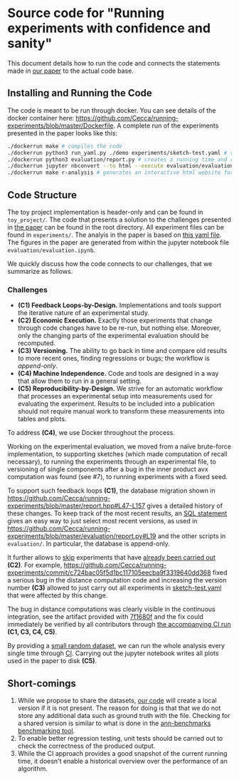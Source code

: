 # Source code for "Running experiments with confidence and sanity"

This document details how to run the code and connects the statements made in [our paper](https://itu.dk/people/maau/additional/running-experiments.pdf) to the actual code base.

## Installing and Running the Code

The code is meant to be run through docker. You can see details of the docker container here: https://github.com/Cecca/running-experiments/blob/master/Dockerfile. 
A complete run of the experiments presented in the paper looks like this:
```bash
./dockerrun make # compiles the code
./dockerrun python3 run_yaml.py ./demo experiments/sketch-test.yaml # runs the experiment
./dockerrun python3 evaluation/report.py # creates a running time and recall plot
./dockerrun jupyter nbconvert --to html --execute evaluation/evaluation.ipynb # executes the jupyter notebook, creates the figures used in the paper
./dockerrun make r-analysis # generates an interactive html website for result analysis
```

## Code Structure

The toy project implementation is header-only and can be found in `toy_project/`. The code that presents a solution to the challenges presented in [the paper](https://itu.dk/people/maau/additional/running-experiments.pdf) can be found in the root directory.  All experiment files can be found in `experiments/`. The analyis in the paper is based on [this yaml file](https://github.com/Cecca/running-experiments/blob/master/experiments/sketch-test.yaml). The figures in the paper are generated from within the jupyter notebook file `evaluation/evaluation.ipynb`.

We quickly discuss how the code connects to our challenges, that we summarize as follows.

### Challenges

- **(C1) Feedback Loops-by-Design.** Implementations and tools support the iterative nature of an experimental study.
- **(C2) Economic Execution.** Exactly those experiments that change through code changes have to be re-run, but nothing else. 
  Moreover, only the changing parts of the experimental evaluation should be recomputed.
- **(C3) Versioning.** The ability to go back in time and compare old results to more recent ones, finding regressions or bugs; the workflow is *append-only*.
- **(C4) Machine Independence.** Code and tools are designed in a way that allow them to run in a general setting.
- **(C5) Reproducibility-by-Design.** We strive for an automatic workflow that processes an experimental setup into measurements used for evaluating the experiment. Results to be included into a publication should not require manual work to transform these measurements into tables and plots.

To address **(C4)**, we use Docker throughout the process.

Working on the experimental evaluation, we moved from a naïve brute-force implementation, to supporting sketches (which made computation of recall necessary), to running the experiments through an experimental file, to versioning of single components after a bug in the inner product avx computation was found (see #7), to running experiments with a fixed seed. 

To support such feedback loops **(C1)**, the database migration shown in https://github.com/Cecca/running-experiments/blob/master/report.hpp#L47-L157 gives a detailed
history of these changes. To keep track of the most recent results, an [SQL statement](https://github.com/Cecca/running-experiments/blob/master/report.hpp#L138-L146) gives an easy way to just select most recent versions, as used in https://github.com/Cecca/running-experiments/blob/master/evaluation/report.py#L19  and the other scripts in `evaluation/`. In particular, the database is append-only.

It further allows to [skip](https://github.com/Cecca/running-experiments/blob/master/demo.cpp#L185-L189) experiments that have [already been carried out](https://github.com/Cecca/running-experiments/blob/master/report.hpp#L177-L215) **(C2)**. For example, https://github.com/Cecca/running-experiments/commit/c724bac05f5d1bc117105eecba9f3319640dd368 fixed a serious bug in the distance computation code and increasing the version number **(C3)** allowed to just carry out all experiments in
[sketch-test.yaml](https://github.com/Cecca/running-experiments/blob/master/experiments/sketch-test.yaml) that were affected by this change.

The bug in distance computations was clearly visible in the continuous integration, see the artifact provided with [7f1680f](https://github.com/Cecca/running-experiments/actions/runs/138864425) and the fix could immediately be verified by all contributors through [the accompanying CI run](https://github.com/Cecca/running-experiments/actions/runs/139547610) **(C1, C3, C4, C5)**.

By providing a [small random dataset](https://github.com/Cecca/running-experiments/blob/master/datasets.py#L224-L238), we can run the whole analysis every single time through [CI](https://github.com/Cecca/running-experiments/blob/master/.github/workflows/code.yml). Carrying out the jupyter notebook writes all plots used in the paper to disk **(C5)**.

## Short-comings

1. While we propose to share the datasets, [our code](https://github.com/Cecca/running-experiments/blob/master/datasets.py) will create a local version if it is not present. The reason for doing is that that we do not store any additional data such as ground truth with the file. Checking for a shared version is similar to what is done in the [ann-benchmarks benchmarking tool](https://github.com/erikbern/ann-benchmarks/blob/master/ann_benchmarks/datasets.py#L26-L37).
2. To enable better regression testing, unit tests should be carried out to check the correctness of the produced output. 
3. While the CI approach provides a good snapshot of the current running time, it doesn't enable a historical overview over the performance of an algorithm.

